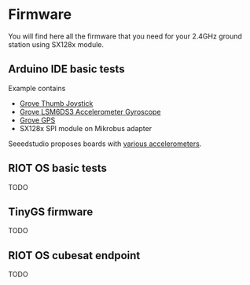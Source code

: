 # Firmware

You will find here all the firmware that you need for your 2.4GHz ground station using SX128x module.

## Arduino IDE basic tests
Example contains
* [Grove Thumb Joystick](https://wiki.seeedstudio.com/Grove-Thumb_Joystick/)
* [Grove  LSM6DS3 Accelerometer Gyroscope](https://wiki.seeedstudio.com/Grove-6-Axis_AccelerometerAndGyroscope/)
* [Grove GPS](https://wiki.seeedstudio.com/Grove-GPS/)
* SX128x SPI module on Mikrobus adapter 

Seeedstudio proposes boards with [various accelerometers](https://wiki.seeedstudio.com/Sensor_accelerometer/).

## RIOT OS basic tests
TODO

## TinyGS firmware
TODO

## RIOT OS cubesat endpoint
TODO

